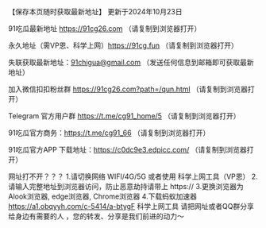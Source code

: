 【保存本页随时获取最新地址】 更新于2024年10月23日

91吃瓜最新地址 https://91cg26.com （请复制到浏览器打开）

永久地址（需VP恩、科学上网）https://91cg.fun （请复制到浏览器打开）

失联获取最新地址：91chigua@gmail.com （发送任何信息到邮箱即可获取最新地址）

加入微信扣扣粉丝群 https://91cg26.com?path=/qun.html （请复制到浏览器打开）

Telegram 官方用户群 https://t.me/cg91_home/5 （请复制到浏览器打开）

91吃瓜官方商务：https://t.me/cg91_66 （请复制到浏览器打开）

91吃瓜官方APP 下载地址：https://c0dc9e3.edpicc.com/ （请复制到浏览器打开）

网址打不开？？？ 1.请切换网络 WIFI/4G/5G 或者使用 科学上网工具（VP恩） 2.请输入完整地址到浏览器访问，防止恶意劫持请带上 https:// 3.更换浏览器为Alook浏览器, edge浏览器, Chrome浏览器 4.下载蚂蚁加速器 https://a1.obqyyh.com/c-5414/a-btygF 科学上网工具
请把网址或者QQ群分享给身边有需要的人 ，您的转发、分享是我们前进的动力～

